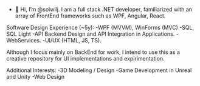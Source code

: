 - 👋 Hi, I’m @solwilj. I am a full stack .NET developer, familiarized with an array of FrontEnd frameworks such as WPF, Angular, React.

Software Design Experience (~5y):
  -WPF (MVVM), WinForms (MVC)
  -SQL, SQL Light
  -API Backend Design and API Integration in Applications.
  -WebServices.
  -UI/UX (HTML, JS, TS).

Although I focus mainly on BackEnd for work, I intend to use this as a creative repository for UI implementations and expirimentation.

Additional Interests:
  -3D Modeling / Design
  -Game Development in Unreal and Unity
  -Web Design

